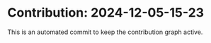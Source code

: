 # Contribution: 2024-12-05-15-23
This is an automated commit to keep the contribution graph active.
